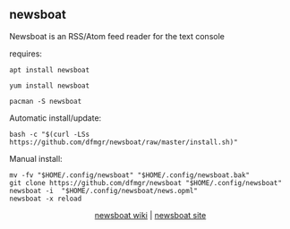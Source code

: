 ## newsboat  
  
Newsboat is an RSS/Atom feed reader for the text console  
  
requires:    
```
apt install newsboat
```  
```
yum install newsboat
```  
```
pacman -S newsboat
```  
  
Automatic install/update:
```
bash -c "$(curl -LSs https://github.com/dfmgr/newsboat/raw/master/install.sh)"
```
Manual install:
```
mv -fv "$HOME/.config/newsboat" "$HOME/.config/newsboat.bak"
git clone https://github.com/dfmgr/newsboat "$HOME/.config/newsboat"
newsboat -i  "$HOME/.config/newsboat/news.opml"
newsboat -x reload
```
  
  
<p align=center>
  <a href="https://wiki.archlinux.org/index.php/newsboat" target="_blank">newsboat wiki</a>  |  
  <a href="https://newsboat.org/" target="_blank">newsboat site</a>
</p>  
